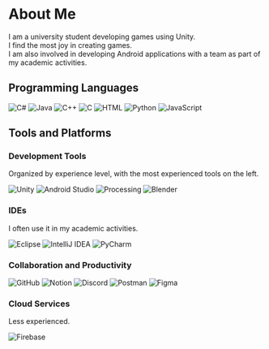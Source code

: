 # About Me

I am a university student developing games using Unity.  
I find the most joy in creating games.   
I am also involved in developing Android applications with a team as part of my academic activities.  

## Programming Languages

![C#](https://skillicons.dev/icons?i=cs)
![Java](https://skillicons.dev/icons?i=java)
![C++](https://skillicons.dev/icons?i=cpp)
![C](https://skillicons.dev/icons?i=c)
![HTML](https://skillicons.dev/icons?i=html)
![Python](https://skillicons.dev/icons?i=py)
![JavaScript](https://skillicons.dev/icons?i=js)

## Tools and Platforms

### Development Tools
Organized by experience level, with the most experienced tools on the left.  

![Unity](https://skillicons.dev/icons?i=unity)
![Android Studio](https://skillicons.dev/icons?i=androidstudio)
![Processing](https://skillicons.dev/icons?i=processing)
![Blender](https://skillicons.dev/icons?i=blender)

### IDEs
I often use it in my academic activities.

![Eclipse](https://skillicons.dev/icons?i=eclipse)
![IntelliJ IDEA](https://skillicons.dev/icons?i=idea)
![PyCharm](https://skillicons.dev/icons?i=pycharm)

### Collaboration and Productivity

![GitHub](https://skillicons.dev/icons?i=github)
![Notion](https://skillicons.dev/icons?i=notion)
![Discord](https://skillicons.dev/icons?i=discord)
![Postman](https://skillicons.dev/icons?i=postman)
![Figma](https://skillicons.dev/icons?i=figma)

### Cloud Services
Less experienced.

![Firebase](https://skillicons.dev/icons?i=firebase)
